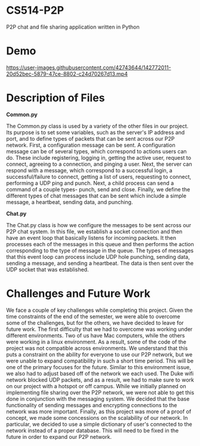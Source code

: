 # CS514-P2P
P2P chat and file sharing application written in Python


# Demo


https://user-images.githubusercontent.com/42743644/142772011-20d52bec-5879-47ce-8802-c24d70267d13.mp4



# Description of Files
**Common.py**

The Common.py class is used by a variety of the other files in our project. Its purpose is to set some variables, such as the server's IP address and port, and to define types of packets that can be sent across our P2P network. First, a configuration message can be sent. A configuration message can be of several types, which correspond to actions users can do. These include registering, logging in, getting the active user, request to connect, agreeing to a connection, and pinging a user. Next, the server can respond with a message, which correspond to a successful login, a successful/failure to connect, getting a list of users, requesting to connect, performing a UDP ping and punch. Next, a child process can send a command of a couple types- punch, send and close. Finally, we define the different types of chat messages that can be sent which include a simple message, a heartbeat, sending data, and punching.

**Chat.py**

The Chat.py class is how we configure the messages to be sent across our P2P chat system. In this file, we establish a socket connection and then have an event loop that basically listens for incoming packets. It then processes each of the messages in this queue and then performs the action corresponding to the type of message in the queue. The types of messages that this event loop can process include UDP hole punching, sending data, sending a message, and sending a heartbeat. The data is then sent over the UDP socket that was established. 


# Challenges and Future Work
We face a couple of key challenges while completing this project. Given the time constraints of the end of the semester, we were able to overcome some of the challenges, but for the others, we have decided to leave for future work. The first difficulty that we had to overcome was working under different environments. Two of us have Mac computers, while the others were working in a linux environment. As a result, some of the code of the project was not compatible across environments. We understand that this puts a constraint on the ability for everyone to use our P2P network, but we were unable to expand compatibility in such a short time period. This will be one of the primary focuses for the future. Similar to this environment issue, we also had to adjust based off of the network we each used. The Duke wifi network blocked UDP packets, and as a result, we had to make sure to work on our project with a hotspot or off campus. While we initially planned on implementing file sharing over the P2P network, we were not able to get this done in conjunction with the messaging system. We decided that the base functionality of sending messages and encrypting connections to the network was more important. Finally, as this project was more of a proof of concept, we made some concessions on the scalability of our network. In particular, we decided to use a simple dictionary of user's connected to the network instead of a proper database. This will need to be fixed in the future in order to expand our P2P network.   
